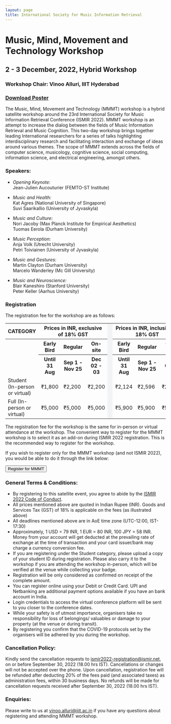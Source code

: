 ```yaml
---
layout: page
title: International Society for Music Information Retrieval
---
```

# Music, Mind, Movement and Technology Workshop
## 2 - 3 December, 2022, Hybrid Workshop
### Workshop Chair: Vinoo Alluri, IIIT Hyderabad

### [**Download Poster**](../assets/MMMT_poster.pdf)
The Music, Mind, Movement and Technology (MMMT) workshop is a hybrid satellite workshop around the 23rd International Society for Music Information Retrieval Conference (ISMIR 2022). MMMT workshop is an attempt to increase the dialog between the fields of Music Information Retrieval and Music Cognition. This two-day workshop brings together leading International researchers for a series of talks highlighting interdisciplinary research and facilitating interaction and exchange of ideas around various themes. The scope of MMMT extends across the fields of computer science, musicology, cognitive science, social computing, information science, and electrical engineering, amongst others. 

### Speakers:
- _Opening Keynote:_ <br>
Jean-Julien Aucouturier (FEMTO-ST Institute)

- _Music and Health:_ <br>
Kat Agres (National University of Singapore)<br>
Suvi Saarikallio (University of Jyvaskyla)

- _Music and Culture:_ <br>
Nori Jacoby (Max Planck Institute for Empirical Aesthetics)<br>
Tuomas Eerola (Durham University)

- _Music Perception:_ <br>
Anja Volk (Utrecht University)<br>
Petri Toiviainen (University of Jyvaskyla)

- _Music and Gestures:_ <br>
Martin Clayton (Durham University)<br>
Marcelo Wanderley (Mc Gill University)

- _Music and Neuroscience:_ <br>
Blair Kaneshiro (Stanford University)<br>
Peter Keller (Aarhus University)<br>

### Registration
The registration fee for the workshop are as follows:

<table class="reg">
  <tr class="reg">
    <th class="reg1">CATEGORY</th>
    <th class="reg1" colspan="3">Prices in INR, exclusive of 18% GST</th>
    <td bgcolor="#f2f3f4" rowspan="27" width="0.1"></td>
    <th class="reg1" colspan="3">Prices in INR, inclusive of 18% GST</th>
  </tr>
  <tr class="reg">
  	<th class="reg" rowspan="2"></th>
    <th class="reg">Early Bird</th>
    <th class="reg">Regular</th>
    <th class="reg">On-site</th>
    <th class="reg">Early Bird</th>
    <th class="reg">Regular</th>
    <th class="reg">On-site</th>
  </tr>
  <tr class="reg">
  	<th class="reg">Until 31 Aug</th>
    <th class="reg">Sep 1 - Nov 25</th>
    <th class="reg">Dec 02 - 03</th>
    <th class="reg">Until 31 Aug</th>
    <th class="reg">Sep 1 - Nov 25</th>
    <th class="reg">Dec 02 - 03</th>
  </tr>
  <tr class="reg">
  	<td class="reg">Student (In-person or virtual)</td>
    <td class="reg">&#8377;1,800</td>
    <td class="reg">&#8377;2,200</td>
    <td class="reg">&#8377;2,200</td>
    <td class="reg">&#8377;2,124</td>
    <td class="reg">&#8377;2,596</td>
    <td class="reg">&#8377;2,596</td>
  </tr>
  <tr class="reg">
    <td class="reg">Full (In-person or virtual)</td>
    <td class="reg">&#8377;5,000</td>
    <td class="reg">&#8377;5,000</td>
    <td class="reg">&#8377;5,000</td>
    <td class="reg">&#8377;5,900</td>
    <td class="reg">&#8377;5,900</td>
    <td class="reg">&#8377;5,900</td>
  </tr>
</table>

The registration fee for the workshop is the same for in-person or virtual attendance at the workshop. The convenient way to register for the MMMT workshop is to select it as an add-on during ISMIR 2022 registration. This is the recommended way to register for the workshop.

If you wish to register only for the MMMT workshop (and not ISMIR 2022), you would be able to do it through the link below: 

<a href="https://www.townscript.com/e/mmmt-workshop-register" target="_blank"><button class="reg">Register for MMMT</button></a>
<br>

### General Terms & Conditions:
* By registering to this satellite event, you agree to abide by the [ISMIR 2022 Code of Conduct](https://ismir2022.ismir.net/codeofconduct).
* All prices mentioned above are quoted in Indian Rupee (INR). Goods and Services Tax (GST) of 18% is applicable on the fees (as illustrated above)
* All deadlines mentioned above are in AoE time zone (UTC-12:00, IST-17:30)
* Approximately, 1 USD = 79 INR, 1 EUR = 80 INR, 100 JPY = 58 INR. Money from your account will get deducted at the prevailing rate of exchange at the time of transaction and your card issuer/bank may charge a currency conversion fee.
* If you are registering under the Student category, please upload a copy of your student ID during registration. Please also carry it to the workshop if you are attending the workshop in-person, which will be verified at the venue while collecting your badge.
* Registration will be only considered as confirmed on receipt of the complete amount.
* You can register online using your Debit or Credit Card. UPI and Netbanking are additional payment options available if you have an bank account in India.
* Login credentials to access the virtual conference platform will be sent to you closer to the conference dates.
* While your safety is of utmost importance, organisers take no responsibility for loss of belongings/ valuables or damage to your property (at the venue or during transit).
* By registering you confirm that the COVID-19 protocols set by the organisers will be adhered by you during the workshop.

### Cancellation Policy:							
Kindly send the cancellation requests to ismir2022-registration@ismir.net, on or before September 30, 2022 (18.00 hrs IST). Cancellations or changes will not be accepted over the phone. Upon cancellation, registration fee will be refunded after deducting 20% of the fees paid (and associated taxes) as administration fees, within 30 business days.
No refunds will be made for cancellation requests received after September 30, 2022 (18.00 hrs IST).

### Enquiries:
Please write to us at vinoo.alluri@iiit.ac.in if you have any questions about registering and attending MMMT workshop.

<br>
